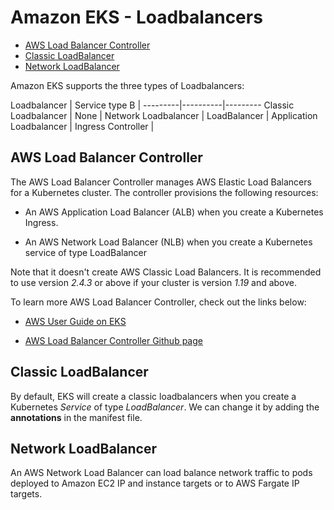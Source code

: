 
# Amazon EKS - Loadbalancers 

- [AWS Load Balancer Controller](#aws-load-balancer-controller)
- [Classic LoadBalancer](#classic-loadbalancer)
- [Network LoadBalancer](#network-loadbalancer)


Amazon EKS supports the three types of Loadbalancers:

Loadbalancer | Service type B | 
---------|----------|---------
 Classic Loadbalancer | None | 
 Network Loadbalancer | LoadBalancer | 
 Application Loadbalancer | Ingress Controller |


## AWS Load Balancer Controller 

The AWS Load Balancer Controller manages AWS Elastic Load Balancers for a Kubernetes cluster. The controller provisions the following resources:

- An AWS Application Load Balancer (ALB) when you create a Kubernetes Ingress.

- An AWS Network Load Balancer (NLB) when you create a Kubernetes service of type LoadBalancer

Note that it doesn't create AWS Classic Load Balancers. 
It is recommended to use version *2.4.3* or above if your cluster is version *1.19* and above.

To learn more AWS Load Balancer Controller, check out the links below:

- [AWS User Guide on EKS](https://docs.aws.amazon.com/eks/latest/userguide/aws-load-balancer-controller.html)

- [AWS Load Balancer Controller Github page](https://github.com/kubernetes-sigs/aws-load-balancer-controller)

## Classic LoadBalancer

By default, EKS will create a classic loadbalancers when you create a Kubernetes *Service* of type *LoadBalancer*. We can change it by adding the **annotations** in the manifest file.

## Network LoadBalancer

An AWS Network Load Balancer can load balance network traffic to pods deployed to Amazon EC2 IP and instance targets or to AWS Fargate IP targets. 